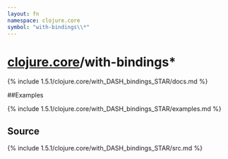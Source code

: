 ```yaml
---
layout: fn
namespace: clojure.core
symbol: "with-bindings\\*"
---
```


# [clojure.core](../)/with-bindings\*

{% include 1.5.1/clojure.core/with_DASH_bindings_STAR/docs.md %}

##Examples

{% include 1.5.1/clojure.core/with_DASH_bindings_STAR/examples.md %}
## Source
{% include 1.5.1/clojure.core/with_DASH_bindings_STAR/src.md %}

